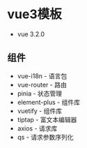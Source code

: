 # vue3模板
- vue 3.2.0
## 组件
- vue-i18n - 语言包
- vue-router - 路由
- pinia - 状态管理
- element-plus - 组件库
- vuetify - 组件库
- tiptap - 富文本编辑器
- axios - 请求库
- qs - 请求参数序列化